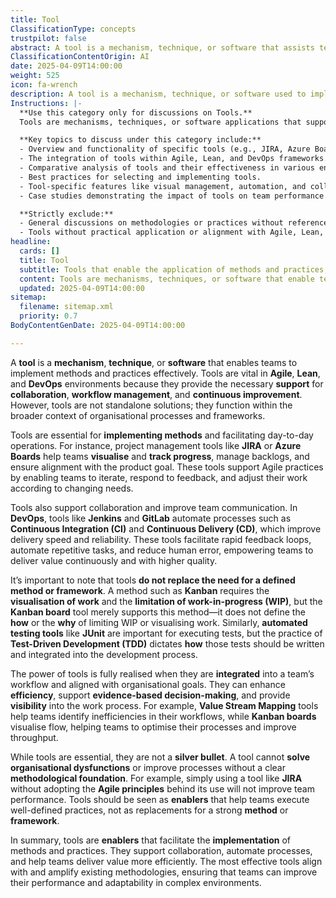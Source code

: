 ```yaml
---
title: Tool
ClassificationType: concepts
trustpilot: false
abstract: A tool is a mechanism, technique, or software that assists teams in effectively implementing methods and practices within Agile, Lean, and DevOps environments. These tools are crucial for supporting collaboration, managing workflows, and fostering continuous improvement, as they enable teams to visualise and track progress, manage backlogs, and align with product goals. For instance, project management tools like JIRA and Azure Boards facilitate Agile practices by allowing teams to iterate and adapt to feedback. In DevOps, tools such as Jenkins and GitLab automate processes like Continuous Integration and Continuous Delivery, enhancing delivery speed and reliability while reducing human error. However, tools are not standalone solutions; they must be integrated into a broader organisational framework and aligned with defined methodologies. While they can enhance efficiency and provide visibility into workflows, tools cannot address organisational dysfunctions or improve processes without a solid methodological foundation. Therefore, tools should be viewed as enablers that support well-defined practices rather than replacements for strong methods or frameworks. Ultimately, the effective use of tools can significantly improve team performance and adaptability in complex environments, making them valuable assets in product development and organisational design.
ClassificationContentOrigin: AI
date: 2025-04-09T14:00:00
weight: 525
icon: fa-wrench
description: A tool is a mechanism, technique, or software used to implement or support methods and practices within Agile, Lean, DevOps, or similar methodologies.
Instructions: |-
  **Use this category only for discussions on Tools.**  
  Tools are mechanisms, techniques, or software applications that support the implementation of methods and practices. This category focuses on how tools facilitate workflows, improve team collaboration, and enable continuous improvement in Agile, Scrum, Lean, DevOps, and related frameworks.

  **Key topics to discuss under this category include:**
  - Overview and functionality of specific tools (e.g., JIRA, Azure Boards, JUnit).
  - The integration of tools within Agile, Lean, and DevOps frameworks.
  - Comparative analysis of tools and their effectiveness in various environments.
  - Best practices for selecting and implementing tools.
  - Tool-specific features like visual management, automation, and collaboration.
  - Case studies demonstrating the impact of tools on team performance and value delivery.

  **Strictly exclude:**
  - General discussions on methodologies or practices without reference to tools.
  - Tools without practical application or alignment with Agile, Lean, or DevOps practices.
headline:
  cards: []
  title: Tool
  subtitle: Tools that enable the application of methods and practices, enhancing collaboration and improving productivity.
  content: Tools are mechanisms, techniques, or software that enable teams to implement methods and practices effectively. Posts should explore how tools support workflows, facilitate decision-making, and contribute to continuous improvement in various frameworks.
  updated: 2025-04-09T14:00:00
sitemap:
  filename: sitemap.xml
  priority: 0.7
BodyContentGenDate: 2025-04-09T14:00:00

---
```

A **tool** is a **mechanism**, **technique**, or **software** that enables teams to implement methods and practices effectively. Tools are vital in **Agile**, **Lean**, and **DevOps** environments because they provide the necessary **support** for **collaboration**, **workflow management**, and **continuous improvement**. However, tools are not standalone solutions; they function within the broader context of organisational processes and frameworks.

Tools are essential for **implementing methods** and facilitating day-to-day operations. For instance, project management tools like **JIRA** or **Azure Boards** help teams **visualise** and **track progress**, manage backlogs, and ensure alignment with the product goal. These tools support Agile practices by enabling teams to iterate, respond to feedback, and adjust their work according to changing needs.

Tools also support collaboration and improve team communication. In **DevOps**, tools like **Jenkins** and **GitLab** automate processes such as **Continuous Integration (CI)** and **Continuous Delivery (CD)**, which improve delivery speed and reliability. These tools facilitate rapid feedback loops, automate repetitive tasks, and reduce human error, empowering teams to deliver value continuously and with higher quality.

It’s important to note that tools **do not replace the need for a defined method or framework**. A method such as **Kanban** requires the **visualisation of work** and the **limitation of work-in-progress (WIP)**, but the **Kanban board** tool merely supports this method—it does not define the **how** or the **why** of limiting WIP or visualising work. Similarly, **automated testing tools** like **JUnit** are important for executing tests, but the practice of **Test-Driven Development (TDD)** dictates **how** those tests should be written and integrated into the development process.

The power of tools is fully realised when they are **integrated** into a team’s workflow and aligned with organisational goals. They can enhance **efficiency**, support **evidence-based decision-making**, and provide **visibility** into the work process. For example, **Value Stream Mapping** tools help teams identify inefficiencies in their workflows, while **Kanban boards** visualise flow, helping teams to optimise their processes and improve throughput.

While tools are essential, they are not a **silver bullet**. A tool cannot **solve organisational dysfunctions** or improve processes without a clear **methodological foundation**. For example, simply using a tool like **JIRA** without adopting the **Agile principles** behind its use will not improve team performance. Tools should be seen as **enablers** that help teams execute well-defined practices, not as replacements for a strong **method** or **framework**.

In summary, tools are **enablers** that facilitate the **implementation** of methods and practices. They support collaboration, automate processes, and help teams deliver value more efficiently. The most effective tools align with and amplify existing methodologies, ensuring that teams can improve their performance and adaptability in complex environments.
